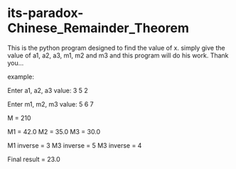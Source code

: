 # its-paradox-Chinese_Remainder_Theorem
This is the python program designed to find the value of x. simply give the value of a1, a2, a3, m1, m2 and m3 and this program will do his work. Thank you...

example:

Enter a1, a2, a3 value: 3 5 2

Enter m1, m2, m3 value: 5 6 7

M =  210

M1 =  42.0
M2 =  35.0
M3 =  30.0

M1 inverse =  3
M3 inverse =  5
M3 inverse =  4

Final result =  23.0
